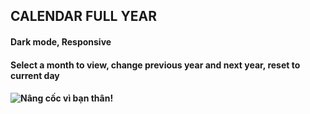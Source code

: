 ## CALENDAR FULL YEAR

#### Dark mode, Responsive

#### Select a month to view, change previous year and next year, reset to current day

#### ![Nâng cốc vì bạn thân!](https://user-images.githubusercontent.com/95851834/148000483-1c39ca7b-bea2-4e61-ba9c-ebc525b328c6.gif)
